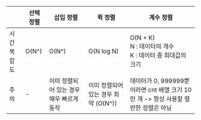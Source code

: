 |        | 선택 정렬 | 삽입 정렬 | 퀵 정렬 | 계수 정렬                                                   |
|--------|------| ------ | ------ |---------------------------------------------------------|
| 시간 복잡도 | O(N^) | O(N^) | O(N log N) | O(N + K) <br> N : 데이터의 개수 <br> K : 데이터 중 최대값의 크기        |
| 주의     | - | 이미 정렬되어 있는 경우 매우 빠르게 동작 | 이미 정렬되어 있는 경우 최악 (O(N^)) | 데이터가 0, 999999뿐이라면 cnt 배열 크기 10만 개 -> 항상 사용할 렬만한 정렬은 아님 |                                                 |